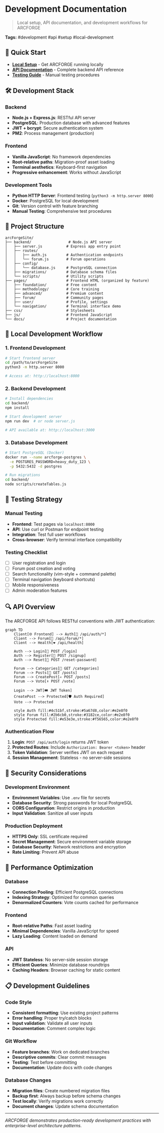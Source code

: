 # Development Documentation

> Local setup, API documentation, and development workflows for ARCFORGE

**Tags:** #development #api #setup #local-development

## 🚀 Quick Start

- **[Local Setup](setup.md)** - Get ARCFORGE running locally
- **[API Documentation](api/)** - Complete backend API reference
- **[Testing Guide](testing.md)** - Manual testing procedures

## 🛠️ Development Stack

### **Backend**
- **Node.js + Express.js**: RESTful API server
- **PostgreSQL**: Production database with advanced features
- **JWT + bcrypt**: Secure authentication system
- **PM2**: Process management (production)

### **Frontend**
- **Vanilla JavaScript**: No framework dependencies
- **Root-relative paths**: Migration-proof asset loading
- **Terminal aesthetics**: Keyboard-first navigation
- **Progressive enhancement**: Works without JavaScript

### **Development Tools**
- **Python HTTP Server**: Frontend testing (`python3 -m http.server 8000`)
- **Docker**: PostgreSQL for local development
- **Git**: Version control with feature branching
- **Manual Testing**: Comprehensive test procedures

## 📂 Project Structure

```
arcForgeSite/
├── backend/                 # Node.js API server
│   ├── server.js           # Express app entry point
│   ├── routes/
│   │   ├── auth.js         # Authentication endpoints
│   │   └── forum.js        # Forum operations
│   ├── config/
│   │   └── database.js     # PostgreSQL connection
│   ├── migrations/         # Database schema files
│   └── scripts/            # Utility scripts
├── pages/                  # Frontend HTML (organized by feature)
│   ├── foundation/         # Free content
│   ├── methodology/        # Core training
│   ├── advanced/           # Premium content
│   ├── forum/              # Community pages
│   ├── user/               # Profile, settings
│   └── navigation/         # Terminal interface demo
├── css/                    # Stylesheets
├── js/                     # Frontend JavaScript
└── docs/                   # Project documentation
```

## 🔧 Local Development Workflow

### **1. Frontend Development**
```bash
# Start frontend server
cd /path/to/arcForgeSite
python3 -m http.server 8000

# Access at: http://localhost:8000
```

### **2. Backend Development**
```bash
# Install dependencies
cd backend/
npm install

# Start development server
npm run dev  # or node server.js

# API available at: http://localhost:3000
```

### **3. Database Development**
```bash
# Start PostgreSQL (Docker)
docker run --name arcforge-postgres \
  -e POSTGRES_PASSWORD=heavy_duty_123 \
  -p 5432:5432 -d postgres

# Run migrations
cd backend/
node scripts/createTables.js
```

## 🧪 Testing Strategy

### **Manual Testing**
- **Frontend**: Test pages via `localhost:8000`
- **API**: Use curl or Postman for endpoint testing
- **Integration**: Test full user workflows
- **Cross-browser**: Verify terminal interface compatibility

### **Testing Checklist**
- [ ] User registration and login
- [ ] Forum post creation and voting
- [ ] Search functionality (vim-style + command palette)
- [ ] Terminal navigation (keyboard shortcuts)
- [ ] Mobile responsiveness
- [ ] Admin moderation features

## 🔍 API Overview

The ARCFORGE API follows RESTful conventions with JWT authentication:

```mermaid
graph TD
    Client[🌐 Frontend] --> Auth[🔐 /api/auth/*]
    Client --> Forum[💬 /api/forum/*]
    Client --> Health[❤️ /api/health]
    
    Auth --> Login[📝 POST /login]
    Auth --> Register[👤 POST /signup]
    Auth --> Reset[🔑 POST /reset-password]
    
    Forum --> Categories[📂 GET /categories]
    Forum --> Posts[📄 GET /posts]
    Forum --> CreatePost[✍️ POST /posts]
    Forum --> Vote[⬆️ POST /vote]
    
    Login --> JWT[🎟️ JWT Token]
    CreatePost --> Protected[🛡️ Auth Required]
    Vote --> Protected
    
    style Auth fill:#4c51bf,stroke:#5a67d8,color:#e2e8f0
    style Forum fill:#2b6cb0,stroke:#3182ce,color:#e2e8f0
    style Protected fill:#e53e3e,stroke:#f56565,color:#e2e8f0
```

### **Authentication Flow**
1. **Login**: `POST /api/auth/login` returns JWT token
2. **Protected Routes**: Include `Authorization: Bearer <token>` header
3. **Token Validation**: Server verifies JWT on each request
4. **Session Management**: Stateless - no server-side sessions

## 🔐 Security Considerations

### **Development Environment**
- **Environment Variables**: Use `.env` file for secrets
- **Database Security**: Strong passwords for local PostgreSQL
- **CORS Configuration**: Restrict origins in production
- **Input Validation**: Sanitize all user inputs

### **Production Deployment**
- **HTTPS Only**: SSL certificate required
- **Secret Management**: Secure environment variable storage
- **Database Security**: Network restrictions and encryption
- **Rate Limiting**: Prevent API abuse

## 🚀 Performance Optimization

### **Database**
- **Connection Pooling**: Efficient PostgreSQL connections
- **Indexing Strategy**: Optimized for common queries
- **Denormalized Counters**: Vote counts cached for performance

### **Frontend**
- **Root-relative Paths**: Fast asset loading
- **Minimal Dependencies**: Vanilla JavaScript for speed
- **Lazy Loading**: Content loaded on demand

### **API**
- **JWT Stateless**: No server-side session storage
- **Efficient Queries**: Minimize database roundtrips
- **Caching Headers**: Browser caching for static content

## 📋 Development Guidelines

### **Code Style**
- **Consistent formatting**: Use existing project patterns
- **Error handling**: Proper try/catch blocks
- **Input validation**: Validate all user inputs
- **Documentation**: Comment complex logic

### **Git Workflow**
- **Feature branches**: Work on dedicated branches
- **Descriptive commits**: Clear commit messages
- **Testing**: Test before committing
- **Documentation**: Update docs with code changes

### **Database Changes**
- **Migration files**: Create numbered migration files
- **Backup first**: Always backup before schema changes
- **Test locally**: Verify migrations work correctly
- **Document changes**: Update schema documentation

---

*ARCFORGE demonstrates production-ready development practices with enterprise-level architecture patterns.*